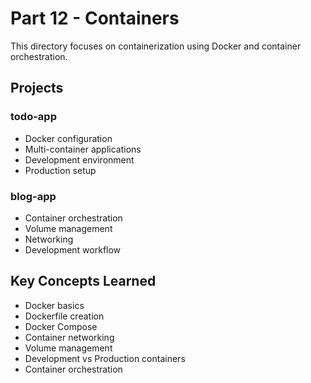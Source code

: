 # Part 12 - Containers

This directory focuses on containerization using Docker and container orchestration.

## Projects

### todo-app
- Docker configuration
- Multi-container applications
- Development environment
- Production setup

### blog-app
- Container orchestration
- Volume management
- Networking
- Development workflow

## Key Concepts Learned
- Docker basics
- Dockerfile creation
- Docker Compose
- Container networking
- Volume management
- Development vs Production containers
- Container orchestration 